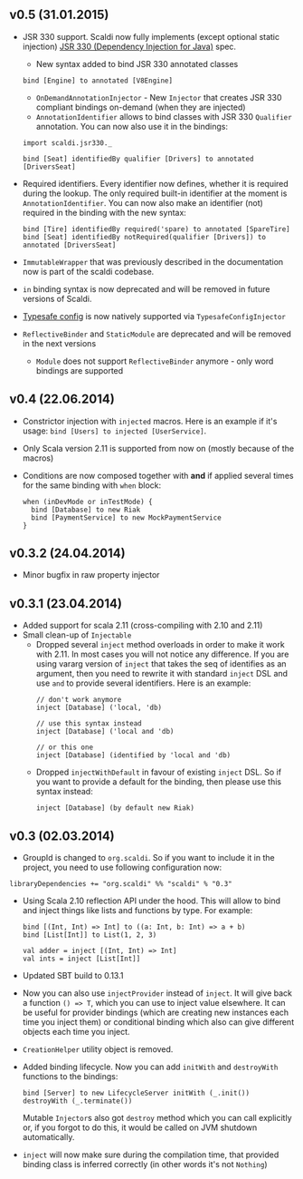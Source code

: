 ## v0.5 (31.01.2015)

* JSR 330 support. Scaldi now fully implements (except optional static injection) [JSR 330 (Dependency Injection for Java)](https://jcp.org/en/jsr/detail?id=330) spec.
  * New syntax added to bind JSR 330 annotated classes

  ```
  bind [Engine] to annotated [V8Engine]
  ```
  * `OnDemandAnnotationInjector` - New `Injector` that creates JSR 330 compliant bindings on-demand (when they are injected)
  * `AnnotationIdentifier` allows to bind classes with JSR 330 `Qualifier` annotation. You can now also use it in the bindings:

  ```
  import scaldi.jsr330._

  bind [Seat] identifiedBy qualifier [Drivers] to annotated [DriversSeat]
  ```
* Required identifiers. Every identifier now defines, whether it is required during the lookup. The only required built-in identifier
  at the moment is `AnnotationIdentifier`. You can now also make an identifier (not) required in the binding with the new syntax:

  ```
  bind [Tire] identifiedBy required('spare) to annotated [SpareTire]
  bind [Seat] identifiedBy notRequired(qualifier [Drivers]) to annotated [DriversSeat]
  ```
* `ImmutableWrapper` that was previously described in the documentation now is part of the scaldi codebase.
* `in` binding syntax is now deprecated and will be removed in future versions of Scaldi.
* [Typesafe config](https://github.com/typesafehub/config) is now natively supported via `TypesafeConfigInjector`
* `ReflectiveBinder` and `StaticModule` are deprecated and will be removed in the next versions
  * `Module` does not support `ReflectiveBinder` anymore - only word bindings are supported

## v0.4 (22.06.2014)

* Constrictor injection with `injected` macros. Here is an example if it's usage:  `bind [Users] to injected [UserService]`.
* Only Scala version 2.11 is supported from now on (mostly because of the macros)
* Conditions are now composed together with **and** if applied several times for the same binding with `when` block:
  
  ```
  when (inDevMode or inTestMode) {
    bind [Database] to new Riak
    bind [PaymentService] to new MockPaymentService
  }
  ```

## v0.3.2 (24.04.2014)

* Minor bugfix in raw property injector

## v0.3.1 (23.04.2014)

* Added support for scala 2.11 (cross-compiling with 2.10 and 2.11)
* Small clean-up of `Injectable`
    * Dropped several `inject` method overloads in order to make it work with 2.11.
      In most cases you will not notice any difference. If you are using vararg version of `inject` that takes the seq of
      identifies as an argument, then you need to rewrite it with standard `inject` DSL and use `and` to provide several identifiers.
      Here is an example:
      ```
      // don't work anymore
      inject [Database] ('local, 'db)

      // use this syntax instead
      inject [Database] ('local and 'db)

      // or this one
      inject [Database] (identified by 'local and 'db)
      ```
    * Dropped `injectWithDefault` in favour of existing `inject` DSL. So if you want to provide a default for the binding,
      then please use this syntax instead:
      ```
      inject [Database] (by default new Riak)
      ```

## v0.3 (02.03.2014)

* GroupId is changed to `org.scaldi`. So if you want to include it in the project, you need to use following configuration now:
 ```
 libraryDependencies += "org.scaldi" %% "scaldi" % "0.3"
 ```
* Using Scala 2.10 reflection API under the hood. This will allow to bind
  and inject things like lists and functions by type. For example:
  ```
  bind [(Int, Int) => Int] to ((a: Int, b: Int) => a + b)
  bind [List[Int]] to List(1, 2, 3)

  val adder = inject [(Int, Int) => Int]
  val ints = inject [List[Int]]
  ```
* Updated SBT build to 0.13.1
* Now you can also use `injectProvider` instead of `inject`. It will give back a function `() => T`, which you can use
  to inject value elsewhere. It can be useful for provider bindings (which are creating new instances each time you inject them)
  or conditional binding which also can give different objects each time you inject.
* `CreationHelper` utility object is removed.
* Added binding lifecycle. Now you can add `initWith` and `destroyWith` functions to the bindings:
  ```
  bind [Server] to new LifecycleServer initWith (_.init()) destroyWith (_.terminate())
  ```

  Mutable `Injector`s also got `destroy` method which you can call explicitly or, if you forgot to do this, it would be
  called on JVM shutdown automatically.
* `inject` will now make sure during the compilation time, that provided binding class is inferred correctly (in other words it's not `Nothing`)
